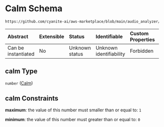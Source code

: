 # Calm Schema

```txt
https://github.com/cyanite-ai/aws-marketplace/blob/main/audio_analyzer/schemes/marketplace_v1/schema/TaggingV8.schema.json#/$defs/MoodSimpleScoresV1/properties/calm
```



| Abstract            | Extensible | Status         | Identifiable            | Custom Properties | Additional Properties | Access Restrictions | Defined In                                                                     |
| :------------------ | :--------- | :------------- | :---------------------- | :---------------- | :-------------------- | :------------------ | :----------------------------------------------------------------------------- |
| Can be instantiated | No         | Unknown status | Unknown identifiability | Forbidden         | Allowed               | none                | [TaggingV8.schema.json\*](../out/TaggingV8.schema.json "open original schema") |

## calm Type

`number` ([Calm](taggingv8-defs-moodsimplescoresv1-properties-calm.md))

## calm Constraints

**maximum**: the value of this number must smaller than or equal to: `1`

**minimum**: the value of this number must greater than or equal to: `0`
